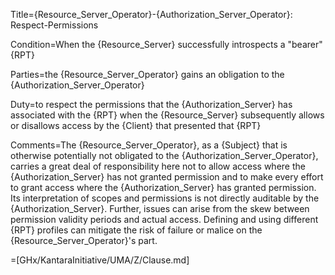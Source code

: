 Title={Resource_Server_Operator}-{Authorization_Server_Operator}: Respect-Permissions

Condition=When the {Resource_Server} successfully introspects a "bearer" {RPT}

Parties=the {Resource_Server_Operator} gains an obligation to the {Authorization_Server_Operator}

Duty=to respect the permissions that the {Authorization_Server} has associated with the {RPT} when the {Resource_Server} subsequently allows or disallows access by the {Client} that presented that {RPT}

Comments=The {Resource_Server_Operator}, as a {Subject} that is otherwise potentially not obligated to the {Authorization_Server_Operator}, carries a great deal of responsibility here not to allow access where the {Authorization_Server} has not granted permission and to make every effort to grant access where the {Authorization_Server} has granted permission. Its interpretation of scopes and permissions is not directly auditable by the {Authorization_Server}. Further, issues can arise from the skew between permission validity periods and actual access. Defining and using different {RPT} profiles can mitigate the risk of failure or malice on the {Resource_Server_Operator}'s part.

=[GHx/KantaraInitiative/UMA/Z/Clause.md]
